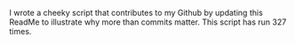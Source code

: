 I wrote a cheeky script that contributes to my Github by updating this ReadMe to illustrate why more than commits matter. This script has run 327 times.